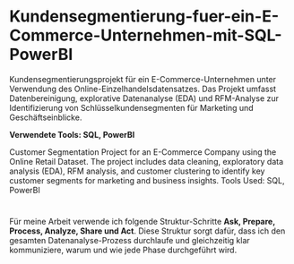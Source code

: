 # Kundensegmentierung-fuer-ein-E-Commerce-Unternehmen-mit-SQL-PowerBI

Kundensegmentierungsprojekt für ein E-Commerce-Unternehmen unter Verwendung des Online-Einzelhandelsdatensatzes. Das Projekt umfasst Datenbereinigung, explorative Datenanalyse (EDA) und RFM-Analyse zur Identifizierung von Schlüsselkundensegmenten für Marketing und Geschäftseinblicke. 

**Verwendete Tools: SQL, PowerBI**

Customer Segmentation Project for an E-Commerce Company using the Online Retail Dataset. The project includes data cleaning, exploratory data analysis (EDA), RFM analysis, and customer clustering to identify key customer segments for marketing and business insights. Tools Used: SQL, PowerBI
#
Für meine Arbeit verwende ich folgende Struktur-Schritte **Ask, Prepare, Process, Analyze, Share und Act**. Diese Struktur sorgt dafür, dass ich den gesamten Datenanalyse-Prozess durchlaufe und gleichzeitig klar kommuniziere, warum und wie jede Phase durchgeführt wird.
#

